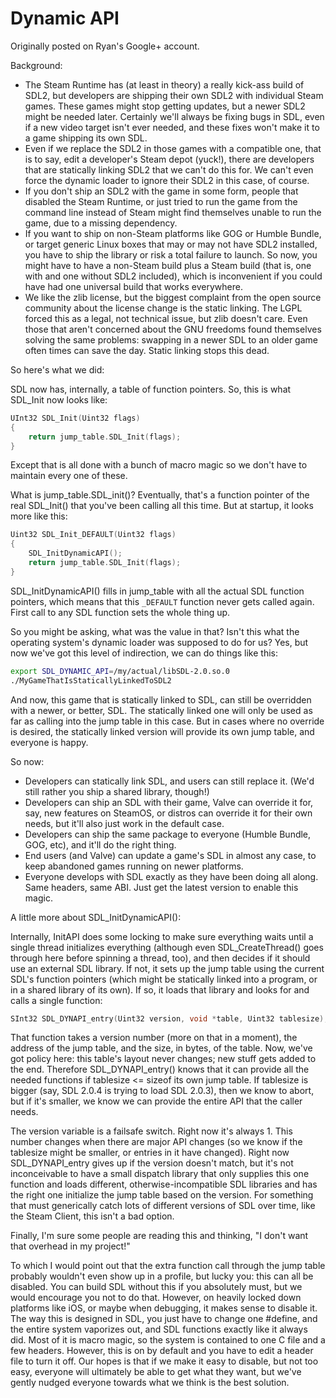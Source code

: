 # Dynamic API

Originally posted on Ryan's Google+ account.

Background:

- The Steam Runtime has (at least in theory) a really kick-ass build of SDL2, 
  but developers are shipping their own SDL2 with individual Steam games. 
  These games might stop getting updates, but a newer SDL2 might be needed later. 
  Certainly we'll always be fixing bugs in SDL, even if a new video target isn't 
  ever needed, and these fixes won't make it to a game shipping its own SDL.
- Even if we replace the SDL2 in those games with a compatible one, that is to 
  say, edit a developer's Steam depot (yuck!), there are developers that are 
  statically linking SDL2 that we can't do this for. We can't even force the 
  dynamic loader to ignore their SDL2 in this case, of course.
- If you don't ship an SDL2 with the game in some form, people that disabled the
  Steam Runtime, or just tried to run the game from the command line instead of 
  Steam might find themselves unable to run the game, due to a missing dependency.
- If you want to ship on non-Steam platforms like GOG or Humble Bundle, or target
  generic Linux boxes that may or may not have SDL2 installed, you have to ship 
  the library or risk a total failure to launch. So now, you might have to have 
  a non-Steam build plus a Steam build (that is, one with and one without SDL2 
  included), which is inconvenient if you could have had one universal build 
  that works everywhere.
- We like the zlib license, but the biggest complaint from the open source 
  community about the license change is the static linking. The LGPL forced this 
  as a legal, not technical issue, but zlib doesn't care. Even those that aren't
  concerned about the GNU freedoms found themselves solving the same problems: 
  swapping in a newer SDL to an older game often times can save the day. 
  Static linking stops this dead.

So here's what we did:

SDL now has, internally, a table of function pointers. So, this is what SDL_Init
now looks like:

```c
UInt32 SDL_Init(Uint32 flags)
{
    return jump_table.SDL_Init(flags);
}
```

Except that is all done with a bunch of macro magic so we don't have to maintain
every one of these.

What is jump_table.SDL_init()? Eventually, that's a function pointer of the real
SDL_Init() that you've been calling all this time. But at startup, it looks more 
like this:

```c
Uint32 SDL_Init_DEFAULT(Uint32 flags)
{
    SDL_InitDynamicAPI();
    return jump_table.SDL_Init(flags);
}
```

SDL_InitDynamicAPI() fills in jump_table with all the actual SDL function 
pointers, which means that this `_DEFAULT` function never gets called again. 
First call to any SDL function sets the whole thing up.

So you might be asking, what was the value in that? Isn't this what the operating
system's dynamic loader was supposed to do for us? Yes, but now we've got this 
level of indirection, we can do things like this:

```bash
export SDL_DYNAMIC_API=/my/actual/libSDL-2.0.so.0
./MyGameThatIsStaticallyLinkedToSDL2
```

And now, this game that is statically linked to SDL, can still be overridden 
with a newer, or better, SDL. The statically linked one will only be used as 
far as calling into the jump table in this case. But in cases where no override
is desired, the statically linked version will provide its own jump table, 
and everyone is happy.

So now:
- Developers can statically link SDL, and users can still replace it. 
  (We'd still rather you ship a shared library, though!)
- Developers can ship an SDL with their game, Valve can override it for, say, 
  new features on SteamOS, or distros can override it for their own needs, 
  but it'll also just work in the default case.
- Developers can ship the same package to everyone (Humble Bundle, GOG, etc), 
  and it'll do the right thing.
- End users (and Valve) can update a game's SDL in almost any case, 
  to keep abandoned games running on newer platforms.
- Everyone develops with SDL exactly as they have been doing all along. 
  Same headers, same ABI. Just get the latest version to enable this magic.


A little more about SDL_InitDynamicAPI():

Internally, InitAPI does some locking to make sure everything waits until a 
single thread initializes everything (although even SDL_CreateThread() goes 
through here before spinning a thread, too), and then decides if it should use
an external SDL library. If not, it sets up the jump table using the current 
SDL's function pointers (which might be statically linked into a program, or in
a shared library of its own). If so, it loads that library and looks for and 
calls a single function:

```c
SInt32 SDL_DYNAPI_entry(Uint32 version, void *table, Uint32 tablesize);
```

That function takes a version number (more on that in a moment), the address of
the jump table, and the size, in bytes, of the table. 
Now, we've got policy here: this table's layout never changes; new stuff gets 
added to the end. Therefore SDL_DYNAPI_entry() knows that it can provide all 
the needed functions if tablesize <= sizeof its own jump table. If tablesize is
bigger (say, SDL 2.0.4 is trying to load SDL 2.0.3), then we know to abort, but
if it's smaller, we know we can provide the entire API that the caller needs.

The version variable is a failsafe switch. 
Right now it's always 1. This number changes when there are major API changes 
(so we know if the tablesize might be smaller, or entries in it have changed). 
Right now SDL_DYNAPI_entry gives up if the version doesn't match, but it's not 
inconceivable to have a small dispatch library that only supplies this one 
function and loads different, otherwise-incompatible SDL libraries and has the
right one initialize the jump table based on the version. For something that 
must generically catch lots of different versions of SDL over time, like the 
Steam Client, this isn't a bad option.

Finally, I'm sure some people are reading this and thinking,
"I don't want that overhead in my project!"  

To which I would point out that the extra function call through the jump table 
probably wouldn't even show up in a profile, but lucky you: this can all be 
disabled. You can build SDL without this if you absolutely must, but we would 
encourage you not to do that. However, on heavily locked down platforms like 
iOS, or maybe when debugging, it makes sense to disable it. The way this is
designed in SDL, you just have to change one #define, and the entire system 
vaporizes out, and SDL functions exactly like it always did. Most of it is 
macro magic, so the system is contained to one C file and a few headers. 
However, this is on by default and you have to edit a header file to turn it 
off. Our hopes is that if we make it easy to disable, but not too easy, 
everyone will ultimately be able to get what they want, but we've gently 
nudged everyone towards what we think is the best solution.
